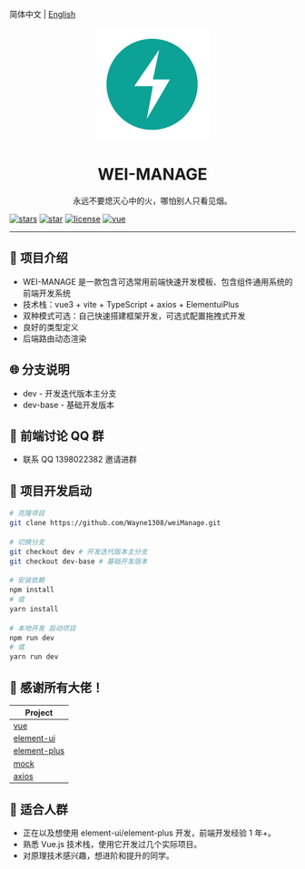 简体中文 | [English](./README.en.md)

<div align="center"><img width="200" src="./src/assets/logo.png"/>
<h1> WEI-MANAGE </h1>

<p>永远不要熄灭心中的火，哪怕别人只看见烟。</p>
</div>

[![stars](https://img.shields.io/github/stars/Wayne1308/weiManage?style=flat-square&logo=GitHub)](https://github.com/Wayne1308/weiManage)
[![star](https://gitee.com/Wayne1308/wei-manage/badge/star.svg?theme=gray)](https://gitee.com/Wayne1308/wei-manage)
[![license](https://img.shields.io/github/license/Wayne1308/weiManage?style=flat-square)](https://en.wikipedia.org/wiki/MulanPSL-2.0)
[![vue](https://img.shields.io/badge/vue-3.2.41-brightgreen.svg?style=flat-square)](https://github.com/vuejs/vue)

---

## 🍊 项目介绍

- WEI-MANAGE 是一款包含可选常用前端快速开发模板、包含组件通用系统的前端开发系统
- 技术栈：vue3 + vite + TypeScript + axios + ElementuiPlus
- 双种模式可选：自己快速搭建框架开发，可选式配置拖拽式开发
- 良好的类型定义
- 后端路由动态渲染

## 🌐 分支说明

- dev - 开发迭代版本主分支
- dev-base - 基础开发版本

## 🍻 前端讨论 QQ 群

- 联系 QQ 1398022382 邀请进群

<!-- <table>
<tr>
<td>
<img width="200px" src="">
</td>
<td>
<img width="200px" src="">
</td>
<td>
<img width="200px" src="">
</td>
</tr>
</table> -->

## 🌱 项目开发启动

```bash
# 克隆项目
git clone https://github.com/Wayne1308/weiManage.git

# 切换分支
git checkout dev # 开发迭代版本主分支
git checkout dev-base # 基础开发版本

# 安装依赖
npm install
# 或
yarn install

# 本地开发 启动项目
npm run dev
# 或
yarn run dev
```

## 🎨 感谢所有大佬！

| Project                                                       |
| ------------------------------------------------------------- |
| [vue](https://github.com/vuejs/vue)                              |
| [element-ui](https://github.com/ElemeFE/element)                 |
| [element-plus](https://github.com/element-plus/element-plus)     |
| [mock](https://github.com/nuysoft/Mock)                          |
| [axios](https://github.com/axios/axios)                          |

## 💚 适合人群

- 正在以及想使用 element-ui/element-plus 开发，前端开发经验 1 年+。
- 熟悉 Vue.js 技术栈，使用它开发过几个实际项目。
- 对原理技术感兴趣，想进阶和提升的同学。